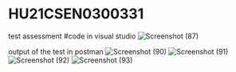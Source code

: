 # HU21CSEN0300331
test assessment 
#code in visual studio 
![Screenshot (87)](https://github.com/user-attachments/assets/3de24cef-e9b8-4eea-9533-55f265a86cfe)

output of the test in postman 
![Screenshot (90)](https://github.com/user-attachments/assets/eb702062-65d1-46f4-b85a-76574abeacd2)
![Screenshot (91)](https://github.com/user-attachments/assets/caf7ea93-0e60-41bc-8702-3bb8b6d5f1e9)
![Screenshot (92)](https://github.com/user-attachments/assets/01022fcd-8336-4e09-9316-5f58d71b11fb)
![Screenshot (93)](https://github.com/user-attachments/assets/dfea07cf-7611-4fa0-8ca0-962178d5595a)

